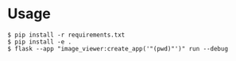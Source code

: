 # Usage

```console
$ pip install -r requirements.txt
$ pip install -e .
$ flask --app "image_viewer:create_app('"(pwd)"')" run --debug
```